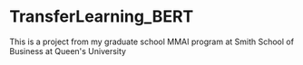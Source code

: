# TransferLearning_BERT
This is a project from my graduate school MMAI program at Smith School of Business at Queen's University
